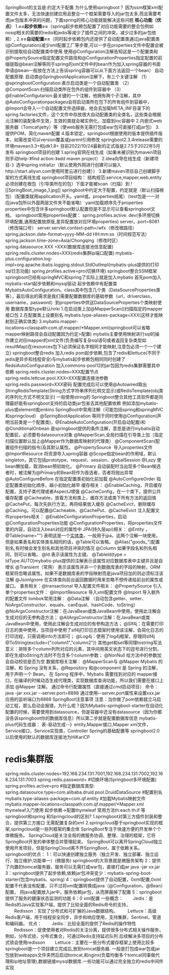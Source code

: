 SpringBoot的主旨是:约定大于配置
为什么使用springboot？
	因为ssm框架xml配置文件太多，无法快速创建应用且整合一个框架需要导入的jar包太多,而且需要考虑jar包版本冲突的问题，下面spring的核心功能就能解决这些问题
**核心功能（优点）**
	 1.**==起步依赖==**（spring起步依赖包配置了对应功能需要的整合包例如nosql相关的需要的redis和jedis等减少了插件之间的冲突，减少过多的jar包依赖）,
	 2.**==自动配置==**（同时起步依赖包内还提供了自动配置类通过java配置类(@Configuration)减少xml配置工厂等步骤,可以一步在properties文件中配置会被识别提取给自动配置类中使用
	 使用@Configuration注解告知这是一个配置类和@PropertySource指定配置文件路径和@ConfigurationProperties指定配置的前缀提取@bean注解等同于spring的xml文件中的bean作为加入spring容器的书面申请@bean一般放在方法上告诉spring容器可以从下面方法返回一个bean）
		自动配置原理:
		 启动类@SpringbootApplication注解下，有三个关键注解
		（1）@springbootConfiguration:表示启动类是一个自动配置类
		（2）@CompontScan:扫描启动类所在包外的组件到容器中
		（3）@EnableConfigutarion:最关键的一个注解，他拥有两个子注解，其中@AutoConfigurationpackageu会将启动类所在包下的所有组件到容器中，@Import会导入一个自动配置文件选择器，他会去加载META_INF目录下的spring.factories文件，这个文件中存放很大自动配置类的全类名，这些类会根据元注解的装配条件生效，生效的类就会被实例化，加载到ioc容器中
	2.内嵌式web服务器（Tomcat\jetty）等（使web服务无需打包成war包可直接打成jar包）
	3.提供POM，简化maven配置
	4.版本锁定，springboot根据使用的版本提供插件版本，如需改变可以version覆盖或parent引用修改
springboot2.3.4release需要的环境mavean3.3+和jdk1.8+
目前2022/10/24最新的正式版是2.7.5于2022年5月发布
springboot项目的创建
1.spring官网在线生成（如果未被识别为maven项目则手动help-》find action-》add maven project）
2.idea向导在线生成（新建项目-》选中spring initializr（默认使用外网进行创建可以输入http://start.aliyun.com使用阿里云进行创建））
3.新建maven项目自己创建脚手架的方式离线生成
springboot项目结构：
结构规范:service,mapper,web,entity必须创建在根包（引导类所在的包）下面才能被scan（扫描）到
![[SpringBoot_image_1.jpg]]
springboot中约定大于配置，约定就是（默认扫描根包）（配置类就用application开头。yaml或。properties结尾）（test包是一一对应java包所以外面两层文件夹不能省略）
yaml加载顺序先于properties
properties中包含许多springboot默认配置但是不显示可以查看springboot文档，
springboot常用properties配置：
spring.profiles.active: dev(多环境切换环境配置,通用配置放原版,差异配置放对应环境properties)
server。port=8081（修改端口号）
server.servlet.context-path=/wfx（修改根路径）
spring.jackson.date-format=yyyy-MM-dd HH:mm:ss（时间规范写法）
spring.jackson.time-zone=Asia/Chongqing（修改时区）
spring.datasource.XXX =XXX(数据库连接池信息配置)
spring.redis.cluster.nodes=XXX(redis集群ip端口配置)
mybatis-plus.configuration.log-impl=org.apache.ibatis.logging.stdout.StdOutImpl(mybatis-plus提供的打印sql日志功能)
spring.profiles.active=pro(切换环境)
springboot整合SSM框架
springboot已经有springMVC和spring了实际上就是加入mybatis
首先pom加入mybatis-start起步依赖和mysql驱动
起步依赖中有配置类MybatisAutoConfiguration。class其中包含几个类（DataSourceProperties类等），最后得出的需求是我们需要配置数据库的基础参数（url，driverclass，username，password）到properties中供这DataSourceProperties个类映射使用 数据库类型type默认hirki
1.在启动类上加@MapperScan()扫描指定的mapper接口包
2.在配置类上设置别名 mybatis.type-aliases-package=XXX(这样才能映射到正确实体类)
3.mybatis.mapper-locations=classpath:com.qf.mapper/*Mapper.xml(springboot可以省略mapper映射路径会自动配置因为约定>配置)
mybatis主要使用映射进行sql的操作建立对应mapper的xml文件(负责编写复杂sql语句或者返回复杂类型如resultMap)在resources包下(必须保证名字相同才能映射,注意包必须一个一个建立)
springboot整合redis
加入redis pom起步依赖,包含了redis和lettuce(不同于jedis是异步和线程安全)与mybatis起步依赖包相同同时创建了RedsiAutoConfiguration
加入commons-pool12的jar包因为redis集群需要其中依赖
spring.redis.cluster.nodes=XXX配置节点
spring.redis.lettcue.pool.XXX=XXX配置连接池参数
spring.redis.password=XXX密码
配置完成后可以使用@Autowired取出StringRedisTemplate(String方式字符串序列化明文显示)或RedisTemplate(obj类的序列化方式不明文显示)
一般使用string的
Springboot整合其他工具软件都是同理最好能有springboot支持的启动类jar包省去其他配置依赖
例如添加mybatis-plus或element或jenkins
SpringBoot中常用注解（可能包括spring和springMVC和springcloud）
@SpringBootApplication 等同于同时使用@Configuration(声明当前类是一个配置类)，@EnableAutoConfiguration(开启自动配置)和
@ConditionalOnbean 是springboot提供的条件注解，意思是进行mybatis自动配置前，必须要有datasource对象
@MapperScan,全局扫描在引导类上加（指定扫描位置默认加上@Mapper作为数据库映射的代理类）
@ComponentScan(配置组件扫描的指令)及其默认属性。
@PropertySource  导入properties文件
@ImportResource 将资源导入spring容器
@Scope指定bean的作用域，默认singleton，其它包括prototype、request、session、globalSession
@Lazy 使bean懒加载，取消bean预初始化。
@Primary 自动装配时当出现多个Bean候选者时，被注解为@Primary的Bean将作为首选者，否者将抛出异常
@AutoConfigureBefore 在指定配置类初始化前加载
@AutoConfigureOrder 指定配置类初始化顺序，越小初始化越早
缓存相关：
@EnableCaching，开启缓存配置，支持子类代理或者AspectJ增强
@CacheConfig，在一个类下，提供公共缓存配置
@Cacheable，放着方法和类上，缓存方法或类下所有方法的返回值
@CachePut，每次先执行方法，再将结果放入缓存
@CacheEvict，删除缓存
@Caching，可以配置@Cacheable、@CachePut、@CacheEvict
注入配置文件properties相关：
@EnableConfigurationProperties，启动@ConfigurationProperties功能
@ConfigurationProperties，将properties文件里的内容，自动注入bean对应的属性中
JPA(持久层api)相关：
@Entity ，@Table(name="")
表明这是一个[实体类](https://so.csdn.net/so/search?q=%E5%AE%9E%E4%BD%93%E7%B1%BB&spm=1001.2101.3001.7020)，一般用于jpa，这两个注解一块使用，但是如果表名和实体类名相同的话，@Table可以省略。
@Alias("goods_")配置别名,有时候会发生别名和其他项目冲突的情况
@Column 如果字段名和列名相同，则可以省略。
@Id 表示该属性为主键。
@TableId(type = IdType.AUTO)mybatis-plus提供的注解表示该属性对应数据库表中主键并且是自增长
@Transient（常用） 表示该属性并非一个到数据库表的字段的映射，ORM框架将忽略该属性。如果不是数据库表的字段映射而是java项目加的则必须标注该注解
@JsonIgnore 在实体类向前台返回数据时用来忽略不想传递给前台的属性或接口。
事务相关：@transactional
导入配置文件相关：
@PropertySource 引入单个properties文件：
@ImportResource 导入xml配置文件
@Import 导入额外的配置文件
lombok常用注解：
@Data注解 （自动包含getter、setter、NoArgsConstructor、equals、canEqual、hashCode、toString）
@NoArgsConstructor注解：在JavaBean或类JavaBean中使用，使用此注解会生成对应的无参构造方法；
@AllArgsConstructor注解：在JavaBean或类JavaBean中使用，使用此注解会生成对应的有参构造方法；
@Slf4j：在需要打印日志的类中使用，当项目中使用了slf4j打印日志框架时使用该注解，会简化日志的打印流程，只需调用info方法即可；
@Log4j：使用了log4j框架，原理同slf4j
@ToString(exclude={"column1","column2"}) 其他get和set等同理tostring写法
意义：排除多个column列所对应的元素，其中间用英文状态下的逗号进行分割，即在生成toString方法时不包含多个column参数；
@NonNull 给方法中的参数加会自动校验是否为空
数据库相关注解：
@MapperScan与
@Mapper Mybatis 的注解，和 Spring 没有关系，@Repository 和@component 是 Spring 的注解，用于声明一个 Bean。
在 Spring 程序中，Mybatis 需要找到对应的 mapper接口，在编译的时候动态生成代理类，实现数据库查询功能，所以我们需要在接口上添加 @Mapper 注解。
通过命令行配置属性（直接通过cmd启动项目）
命令：
java -jar xxx.jar --server.port=8888
通过使用–-server.port属性来设置xxx.jar应用的监听端口为8888
SpringBoot注意事项
注意：当你做了pom依赖就立马启动工程，那么启动会报错，为什么呢？因为Mybatis-springboot-starter在自动化配置的时候，需要使用到datasource，但是容器中还没有datasource（因为你都没告诉springboot你的数据库信息）所以第二步就是配置数据库信息
mybatis-plus代码生成器：
表-驱动生成--》entity,Mapper接口,Mapper xml文件，Service接口，Service实现类，Controller
Spring的基础配置等
springboot2.0以后使用的默认的数据库连接池为HiKariCP
# redis集群版
spring.redis.cluster.nodes=192.168.234.131:7001,192.168.234.131:7002,192.168.234.131:7003
spring.redis.password=
​#切换环境(Springboot多环境配置)
spring.profiles.active=pro
#指定数据库类型:
spring.datasource.type=com.alibaba.druid.pool.DruidDataSource
#配置别名
mybatis.type-aliases-package=com.qf.entity
#加载Mybatis映射文件
mybatis.mapper-locations=classpath:com.qf.mapper/*Mapper.xml
thymeleaf入门使用
起步依赖->配置thymeleaf
常用方法th:each th:if 等
springboot和spring 和Springcloud的区别?
1.springboot对第三方插件封装和整合，提供第三方接口
无需配置复杂的xml
2.springcloud基于springboot实现的框架,springcloud是一些列框架的集合体
SpringBoot专注于快速方便的开发单个个体微服务。
SpringCloud是关注全局的微服务协调、整理、治理的框架，它将SpringBoot开发的单体整合并管理起来。
SpringBoot可以离开SpringCloud独立使用开发项目，但是SpringCloud离不开SpringBoot，属于依赖关系。
springboot的优点：
1：可以快速创建独立服务（独立开发、独立部署、独立运行、独立维护,功能单一）(微服务) springboot的大背景就是微服务架构
2：提供了内置的tomcat服务器，服务可以无需打成war包，直接打成jar
java -jar xx.jar
3：springboot提供了起步依赖,依赖jar包冲突变少：mybatis-spring-boot-starter(包含mybatis、spring)
4：springboot提供了自动配置，0xml配置,0xml配置不代表没有配置，只不过将xml配置转换成java（@Configuration、@Bean）配置，
将java配置放入jar中，服务依赖jar包，从而屏蔽掉了配置
5：springboot提供了服务的健康状态监测的功能
6：0 xml配置
一些概念：
　　Jedis：是Redis的Java实现客户端，提供了比较全面的Redis命令的支持，
　　Redisson：实现了分布式和可扩展的Java数据结构。
　　Lettuce：高级Redis客户端，用于线程安全同步，异步和响应使用，支持集群，Sentinel，管道和编码器。
优点：
　　Jedis：比较全面的提供了Redis的操作特性
　　Redisson：促使使用者对Redis的关注分离，提供很多分布式相关操作服务，例如，分布式锁，分布式集合，可通过Redis支持延迟队列
后续解决多项目的分布式锁会使用redisson
　　Lettuce：主要在一些分布式缓存框架上使用比较多
springboot是一个项目建立完成后,放到tomcat服务器.
一般是打包成war包或jar包放到webapps文件夹然后启动tomcat,和nginx(负载均衡多个tomcat同事做代理和ip地址管理),数据链接mysql数据库.一些功能可以通过完全独立的redis中间件实现